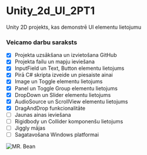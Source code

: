 # Unity_2d_UI_2PT1
Unity 2D projekts, kas demonstrē UI elementu lietojumu
### Veicamo darbu saraksts
- [x] Projekta uzsākšana un izvietošana GitHub
- [x] Projekta failu un mapju ieviešana
- [x] InputField un Text, Button elementu lietojums
- [x] Pirā C# skripta izveide un piesaiste ainai
- [x] Image un Toggle elementu lietojums
- [x] Panel un Toggle Group elementu lietojums
- [x] DropDown un Slider elementu lietojums
- [x] AudioSource un ScrollView elementu lietojums
- [x] DragAndDrop funkcionalitāte
- [ ] Jaunas ainas ieviešana
- [ ] Rigidbody un Collider komponenšu lietojums
- [ ] Jiggly mājas
- [ ] Sagatavošana Windows platformai

![MR. Bean](https://encrypted-tbn0.gstatic.com/images?q=tbn:ANd9GcQGHZDh5q1r7yXy-4nsFQG2LMTi4t3pRkb-Bmt24TVK2BlUhX_qeki3WXRDDGRmuta57iI&usqp=CAU)
